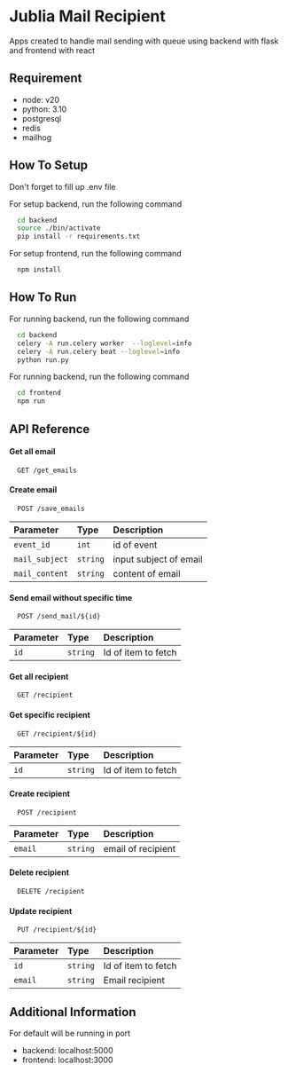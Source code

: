 # Jublia Mail Recipient
Apps created to handle mail sending with queue using backend with flask and frontend with react 

## Requirement
- node: v20
- python: 3.10
- postgresql
- redis
- mailhog

## How To Setup
Don't forget to fill up .env file

For setup backend, run the following command
```bash
  cd backend
  source ./bin/activate
  pip install -r requirements.txt
```

For setup frontend, run the following command
```bash
  npm install
```


## How To Run
For running backend, run the following command
```bash
  cd backend
  celery -A run.celery worker  --loglevel=info
  celery -A run.celery beat --loglevel=info
  python run.py
```
For running backend, run the following command
```bash
  cd frontend
  npm run
```

## API Reference

#### Get all email

```http
  GET /get_emails
```
#### Create email
```http
  POST /save_emails
```
| Parameter | Type     | Description                       |
| :-------- | :------- | :-------------------------------- |
| `event_id`      | `int` |  id of event |
| `mail_subject`      | `string` |  input subject of email |
| `mail_content`      | `string` |  content of email |

#### Send email without specific time

```http
  POST /send_mail/${id}
```

| Parameter | Type     | Description                       |
| :-------- | :------- | :-------------------------------- |
| `id`      | `string` |  Id of item to fetch |



#### Get all recipient

```http
  GET /recipient
```
#### Get specific recipient

```http
  GET /recipient/${id}
```

| Parameter | Type     | Description                       |
| :-------- | :------- | :-------------------------------- |
| `id`      | `string` |  Id of item to fetch |

#### Create recipient
```http
  POST /recipient
```
| Parameter | Type     | Description                       |
| :-------- | :------- | :-------------------------------- |
| `email`      | `string` |  email of recipient |


#### Delete recipient

```http
  DELETE /recipient
```
#### Update recipient

```http
  PUT /recipient/${id}
```

| Parameter | Type     | Description                       |
| :-------- | :------- | :-------------------------------- |
| `id`      | `string` |  Id of item to fetch |
| `email`      | `string` |  Email recipient |


## Additional Information
For default will be running in port
- backend: localhost:5000
- frontend: localhost:3000


